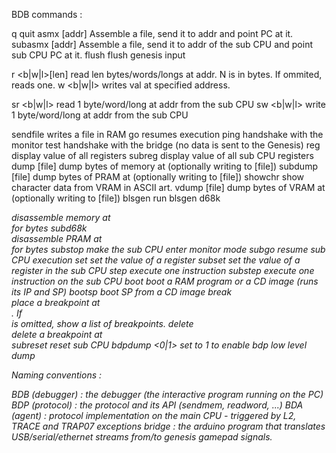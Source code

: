 BDB commands :

q                        quit
asmx <file> [addr]       Assemble a file, send it to addr and point PC at it.
subasmx <file> [addr]    Assemble a file, send it to addr of the sub CPU and point sub CPU PC at it.
flush                    flush genesis input

r <b|w|l>[len] <addr>    read len bytes/words/longs at addr. N is in bytes. If ommited, reads one.
w <b|w|l> <addr> <val>   writes val at specified address.

sr <b|w|l> <addr>        read 1 byte/word/long at addr from the sub CPU
sw <b|w|l> <addr> <val>  write 1 byte/word/long at addr from the sub CPU

sendfile <addr> <file>   writes a file in RAM
go                       resumes execution
ping                     handshake with the monitor
test                     handshake with the bridge (no data is sent to the Genesis)
reg                      display value of all registers
subreg                   display value of all sub CPU registers
dump <addr> <len> [file] dump <len> bytes of memory at <addr> (optionally writing to [file])
subdump <addr> <len> [file] dump <len> bytes of PRAM at <addr> (optionally writing to [file])
showchr <index>          show character data from VRAM in ASCII art.
vdump <addr> <len> [file] dump <len> bytes of VRAM at <addr> (optionally writing to [file])
blsgen                   run blsgen
d68k <address> <len>     disassemble memory at <address> for <len> bytes
subd68k <address> <len>  disassemble PRAM at <address> for <len> bytes
substop                  make the sub CPU enter monitor mode
subgo                    resume sub CPU execution
set <register> <value>   set the value of a register
subset <register> <value> set the value of a register in the sub CPU
step                     execute one instruction
substep                  execute one instruction on the sub CPU
boot <file>              boot a RAM program or a CD image (runs its IP and SP)
bootsp <file>            boot SP from a CD image
break <address>          place a breakpoint at <address>. If <address> is omitted, show a list of breakpoints.
delete <address>         delete a breakpoint at <address>
subreset                 reset sub CPU
bdpdump <0|1>            set to 1 to enable bdp low level dump

Naming conventions :

BDB (debugger) : the debugger (the interactive program running on the PC)
BDP (protocol) : the protocol and its API (sendmem, readword, ...)
BDA (agent) : protocol implementation on the main CPU - triggered by L2, TRACE and TRAP07 exceptions
bridge : the arduino program that translates USB/serial/ethernet streams from/to genesis gamepad signals.

